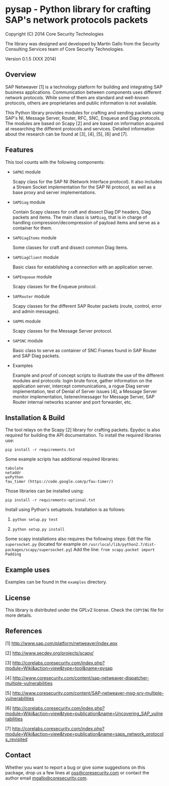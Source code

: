 pysap - Python library for crafting SAP's network protocols packets
===================================================================

Copyright (C) 2014 Core Security Technologies

The library was designed and developed by Martin Gallo from the Security
Consulting Services team of Core Security Technologies.

Version 0.1.5 (XXX 2014)


Overview
--------

SAP Netweaver [1] is a technology platform for building and integrating SAP
business applications. Communication between components uses different network
protocols. While some of them are standard and well-known protocols, others
are proprietaries and public information is not available.

This Python library provides modules for crafting and sending packets using
SAP's NI, Message Server, Router, RFC, SNC, Enqueue and Diag protocols. The
modules are based on Scapy [2] and are based on information acquired at
researching the different protocols and services. Detailed information about
the research can be found at [3], [4], [5], [6] and [7].


Features
--------

This tool counts with the following components:

- `SAPNI` module

    Scapy class for the SAP NI (Network Interface protocol). It also includes a
    Stream Socket implementation for the SAP NI protocol, as well as a base 
    proxy and server implementations.

- `SAPDiag` module

    Contain Scapy classes for craft and dissect Diag DP headers, Diag packets 
    and items. The main class is `SAPDiag`, that is in charge of handling 
    compression/decompression of payload items and serve as a container for 
    them.

- `SAPDiagItems` module

    Some classes for craft and dissect common Diag items.

- `SAPDiagClient` module

    Basic class for establishing a connection with an application server.

- `SAPEnqueue` module

    Scapy classes for the Enqueue protocol.

- `SAPRouter` module

    Scapy classes for the different SAP Router packets (route, control, error
    and admin messages).

- `SAPMS` module

    Scapy classes for the Message Server protocol.
    
- `SAPSNC` module

    Basic class to serve as container of SNC Frames found in SAP Router and
    SAP Diag packets. 

- Examples

    Example and proof of concept scripts to illustrate the use of the different
    modules and protocols: login brute force, gather information on the
    application server, intercept communications, a rogue Diag server
    implementation, test of Denial of Server issues [4], a Message Server
    monitor implementation, listener/messager for Message Server, SAP Router
    internal networks scanner and port forwarder, etc.
	

Installation & Build
--------------------

The tool relays on the Scapy [2] library for crafting packets. Epydoc is also
required for building the API documentation. To install the required libraries
use:

	pip install -r requirements.txt

Some example scripts has additional required libraries:

	tabulate
	netaddr
	wxPython
	fau_timer (https://code.google.com/p/fau-timer/)

Those libraries can be installed using:

	pip install -r requirements-optional.txt 


Install using Python's setuptools. Installation is as follows:

1) `python setup.py test`

2) `python setup.py install`

Some scapy installations also requires the following steps:
    Edit the file `supersocket.py` (located for example on 
    	`/usr/local/lib/python2.7/dist-packages/scapy/supersocket.py`)
    Add the line: `from scapy.packet import Padding`


Example uses
------------

Examples can be found in the `examples` directory.


License
-------

This library is distributed under the GPLv2 license. Check the `COPYING` file for
more details.


References
----------

[1] http://www.sap.com/platform/netweaver/index.epx

[2] http://www.secdev.org/projects/scapy/

[3] http://corelabs.coresecurity.com/index.php?module=Wiki&action=view&type=tool&name=pysap

[4] http://www.coresecurity.com/content/sap-netweaver-dispatcher-multiple-vulnerabilities

[5] http://www.coresecurity.com/content/SAP-netweaver-msg-srv-multiple-vulnerabilities

[6] http://corelabs.coresecurity.com/index.php?module=Wiki&action=view&type=publication&name=Uncovering_SAP_vulnerabilities

[7] http://corelabs.coresecurity.com/index.php?module=Wiki&action=view&type=publication&name=saps_network_protocols_revisited


Contact
-------

Whether you want to report a bug or give some suggestions on this package, drop
us a few lines at oss@coresecurity.com or contact the author email 
mgallo@coresecurity.com.
